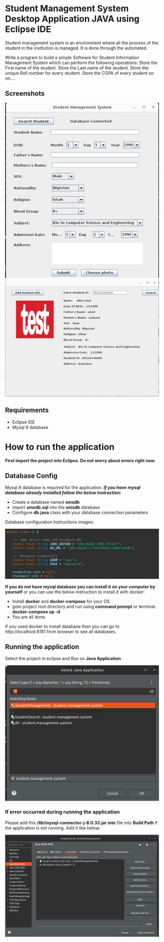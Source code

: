 # Student Management System Desktop Application JAVA using Eclipse IDE

Student management system is an environment where all the process of the student in the institution is managed. It is done through the automated.

Write a program to build a simple Software for Student Information Management System which can perform the following operations:
Store the First name of the student.
Store the Last name of the student.
Store the unique Roll number for every student.
Store the CGPA of every student so on....

## Screenshots

![](screenshots/sample2.png)
![](screenshots/sample1.png)

## Requirements

- Eclipse IDE
- Mysql 8 database

# How to run the application

**First import the project into Eclipse. Do not worry about errors right now.**

## Database Config

Mysql 8 database is required for the application.
**_If you have mysql database already installed follow the below instruction:_**

- Create a database named **smsdb**
- import **smsdb.sql** into the **smsdb** database
- Configure **db.java** class with your database connection parameters

Database configuration Instructions images:

![](screenshots/db.png)

**If you do not have mysql database you can install it on your computer by yourself** or you can use the below instruction to install it with docker:

- Install **docker** and **docker-compose** for your OS
- goto project root directory and run using **command prompt** or terminal: **docker-compose up -d**
- You are all done.

If you used docker to install database then you can go to http://localhost:8181 from browser to see all databases.

## Running the application

Select the project in eclipse and _Run as_ **Java Application**

![](screenshots/run.png)

### If error occurred during running the application

Please add this **/lib/mysql-connector-j-8.0.33.jar into** file into **Build Path** if the application is not running. Add it like below:

![](screenshots/build-path.png)
